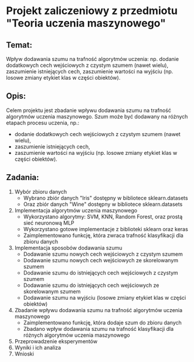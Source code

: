 # Projekt zaliczeniowy z przedmiotu "Teoria uczenia maszynowego"

## Temat:

Wpływ dodawania szumu na trafność algorytmów uczenia: np. dodanie dodatkowych cech wejściowych
z czystym szumem (nawet wielu), zaszumienie istniejących cech, zaszumienie wartości na wyjściu (np.
losowe zmiany etykiet klas w części obiektów).

## Opis:

Celem projektu jest zbadanie wpływu dodawania szumu na trafność algorytmów uczenia maszynowego.
Szum może być dodawany na różnych etapach procesu uczenia, np.:

- dodanie dodatkowych cech wejściowych z czystym szumem (nawet wielu),
- zaszumienie istniejących cech,
- zaszumienie wartości na wyjściu (np. losowe zmiany etykiet klas w części obiektów).

## Zadania:

1. Wybór zbioru danych
    - Wybrano zbiór danych "Iris" dostępny w bibliotece sklearn.datasets
    - Oraz zbiór danych "Wine" dostępny w bibliotece sklearn.datasets
2. Implementacja algorytmów uczenia maszynowego
    - Wykorzystano algorytmy: SVM, KNN, Random Forest, oraz prostą sieć neuronową MLP
    - Wykorzystano gotowe implementacje z biblioteki sklearn oraz keras
    - Zaimplementowano funkcję, która zwraca trafność klasyfikacji dla zbioru danych
3. Implementacja sposobów dodawania szumu
    - Dodawanie szumu nowych cech wejściowych z czystym szumem
    - Dodawanie szumu nowych cech wejściowych ze skorelowanym szumem
    - Dodawanie szumu do istniejących cech wejściowych z czystym szumem
    - Dodawanie szumu do istniejących cech wejściowych ze skorelowanym szumem
    - Dodawanie szumu na wyjściu (losowe zmiany etykiet klas w części obiektów)
4. Zbadanie wpływu dodawania szumu na trafność algorytmów uczenia maszynowego
    - Zaimplementowano funkcję, która dodaje szum do zbioru danych
    - Zbadano wpływ dodawania szumu na trafność klasyfikacji dla różnych algorytmów uczenia maszynowego
4. Przeprowadzenie eksperymentów
5. Wyniki i ich analiza
6. Wnioski

